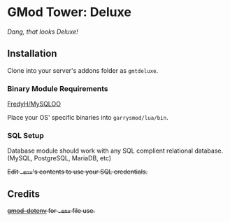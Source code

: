 # GMod Tower: Deluxe
*Dang, that looks Deluxe!*

## Installation
Clone into your server's addons folder as `gmtdeluxe`.

### Binary Module Requirements

[FredyH/MySQLOO](https://github.com/FredyH/MySQLOO)

Place your OS' specific binaries into `garrysmod/lua/bin`.

### SQL Setup
Database module should work with any SQL complient relational database. (MySQL, PostgreSQL, MariaDB, etc)

~~Edit `.env`'s contents to use your SQL credentials.~~

## Credits

~~[gmod-dotenv](https://github.com/TomDotBat/gmod-dotenv) for `.env` file use.~~